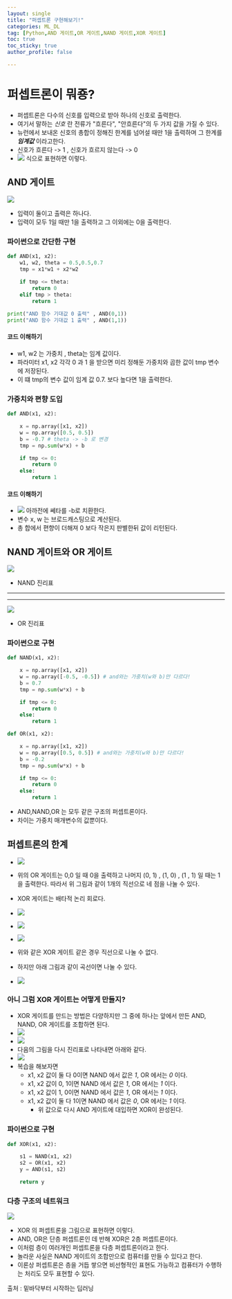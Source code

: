 ```yaml
---
layout: single
title: "퍼셉트론 구현해보기!"
categories: ML_DL
tag: [Python,AND 게이트,OR 게이트,NAND 게이트,XOR 게이트]
toc: true
toc_sticky: true
author_profile: false

---
```


# 퍼셉트론이 뭐죵?

- 퍼셉트론은 다수의 신호를 입력으로 받아 하나의 신호로 출력한다.
- 여기서 말하는 *신호* 란 전류가 "흐른다", "안흐른다"의 두 가지 값을 가질 수 있다.
- 뉴런에서 보내온 신호의 총합이 정해진 한계를 넘어설 때만 1을 출력하며 그 한계를 ***임계값*** 이라고한다.
- 신호가 흐른다 -> 1 , 신호가 흐르지 않는다 -> 0
-  ![](https://i.imgur.com/Hg5GU0d.png) 식으로 표현하면 이렇다.


## AND 게이트

![](https://i.imgur.com/fyLnzzM.png)

- 입력이 둘이고 출력은 하나다.
- 입력이 모두 1일 때만 1을 출력하고 그 이외에는 0을 출력한다.

### 파이썬으로 간단한 구현

```python
def AND(x1, x2):
    w1, w2, theta = 0.5,0.5,0.7
    tmp = x1*w1 + x2*w2
    
    if tmp <= theta:
        return 0
    elif tmp > theta:
        return 1

print("AND 함수 기대값 0 출력" , AND(0,1))
print("AND 함수 기대값 1 출력" , AND(1,1))
```

#### 코드 이해하기

- w1, w2 는 가중치 , theta는 임계 값이다.
- 파라미터 x1, x2 각각 0 과 1 을 받으면 미리 정해둔 가중치와 곱한 값이 tmp 변수에 저장된다.
- 이 떄 tmp의 변수 값이 임계 값 0.7. 보다 높다면 1을 출력한다.

### 가중치와 편향 도입

```python
def AND(x1, x2):

    x = np.array([x1, x2])
    w = np.array([0.5, 0.5])
    b = -0.7 # theta -> -b 로 변경
    tmp = np.sum(w*x) + b

    if tmp <= 0:
        return 0
    else:
        return 1
```

#### 코드 이해하기

- ![](https://i.imgur.com/IEKbQbg.png) 아까전에 쎄타를 -b로 치환한다.
-  변수 x, w 는 브로드캐스팅으로 계산된다.
- 총 합에서 편향이 더해져 0 보다 작은지 판별한뒤 값이 리턴된다.


## NAND 게이트와 OR 게이트

![](https://i.imgur.com/DYMLDIz.png)
- NAND 진리표

----
---


![](https://i.imgur.com/QMM4Nha.png)
- OR 진리표

### 파이썬으로 구현

```python
def NAND(x1, x2):

    x = np.array([x1, x2])
    w = np.array([-0.5, -0.5]) # and와는 가중치(w와 b)만 다르다!
    b = 0.7
    tmp = np.sum(w*x) + b

    if tmp <= 0:
        return 0
    else:
        return 1

def OR(x1, x2):

    x = np.array([x1, x2])
    w = np.array([0.5, 0.5]) # and와는 가중치(w와 b)만 다르다!
    b = -0.2
    tmp = np.sum(w*x) + b

    if tmp <= 0:
        return 0
    else:
        return 1
```

- AND,NAND,OR 는 모두 같은 구조의 퍼셉트론이다.
- 차이는 가중치 매개변수의 값뿐이다.

## 퍼셉트론의 한계

- ![](https://i.imgur.com/1G7XgYL.png)
- 위의 OR 게이트는 0,0 일 때 0을 출력하고 나머지 (0, 1) , (1, 0) , (1 , 1) 일 때는 1을 출력한다.
   따라서 위 그림과 같이 1개의 직선으로 네 점을 나눌 수 있다.

- XOR 게이트는 배타적 논리 회로다.
- ![](https://i.imgur.com/1CQyva4.png)
- ![](https://i.imgur.com/MabniwU.png)
- ![](https://i.imgur.com/rH1zALf.png)
- 위와 같은 XOR 게이트 같은 경우 직선으로 나눌 수 없다.
- 하지만 아래 그림과 같이 곡선이면 나눌 수 있다.
- ![](https://i.imgur.com/505G9Ln.png)

### 아니 그럼 XOR 게이트는 어떻게 만들지?

- XOR 게이트를 만드는 방법은 다양하지만 그 중에 하나는 앞에서 만든 AND, NAND, OR 게이트를 조합하면 된다.
- ![](https://i.imgur.com/WpMVOOY.png)
- ![](https://i.imgur.com/X2h4ZfM.png)
- 다음의 그림을 다시 진리표로 나타내면 아래와 같다.
- ![](https://i.imgur.com/8Bvwy7k.png)
- 복습을 해보자면 
	- x1, x2 값이 둘 다 0이면 NAND 에서 값은 *1*, OR 에서는 *0* 이다.
	- x1, x2 값이 0, 1이면 NAND 에서 값은 *1*, OR 에서는 *1* 이다.
	- x1, x2 값이 1, 0이면 NAND 에서 값은 *1*, OR 에서는 *1* 이다.
	- x1, x2 값이 둘 다 1이면 NAND 에서 값은 *0*, OR 에서는 *1* 이다.
		- 위 값으로 다시 AND 게이트에 대입하면 XOR이 완성된다.

### 파이썬으로 구현

```python
def XOR(x1, x2):

    s1 = NAND(x1, x2)
    s2 = OR(x1, x2)
    y = AND(s1, s2)

    return y
```

### 다층 구조의 네트워크

![](https://i.imgur.com/LqC0SQC.png)

- XOR 의 퍼셉트론을 그림으로 표현하면 이렇다.
- AND, OR은 단층 퍼셉트론인 데 반해 XOR은 2층 퍼셉트론이다.
- 이처럼 층이 여러개인 퍼셉트론을 다층 퍼셉트론이라고 한다.
- 놀라운 사실은 NAND 게이트의 조합만으로 컴퓨터를 만들 수 있다고 한다.
- 이론상 퍼셉트론은 층을 거듭 쌓으면 비선형적인 표현도 가능하고 컴퓨터가 수행하는 처리도 모두 표현할 수 있다.

출처 : 밑바닥부터 시작하는 딥러닝